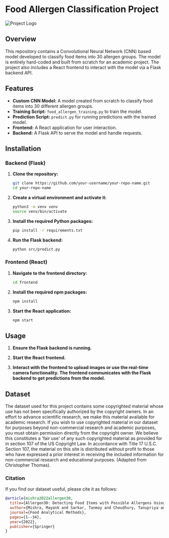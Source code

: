 # Food Allergen Classification Project

![Project Logo](path/to/logo.png)

## Overview

This repository contains a Convolutional Neural Network (CNN) based model developed to classify food items into 30 allergen groups. The model is entirely hard-coded and built from scratch for an academic project. The project also includes a React frontend to interact with the model via a Flask backend API.

## Features

- **Custom CNN Model:** A model created from scratch to classify food items into 30 different allergen groups.
- **Training Script:** `food_allergen_training.py` to train the model.
- **Prediction Script:** `predict.py` for running predictions with the trained model.
- **Frontend:** A React application for user interaction.
- **Backend:** A Flask API to serve the model and handle requests.

## Installation

### Backend (Flask)

1. **Clone the repository:**

    ```bash
    git clone https://github.com/your-username/your-repo-name.git
    cd your-repo-name
    ```

2. **Create a virtual environment and activate it:**

    ```bash
    python3 -m venv venv
    source venv/bin/activate
    ```

3. **Install the required Python packages:**

    ```bash
    pip install -r requirements.txt
    ```

4. **Run the Flask backend:**

    ```bash
    python src/predict.py
    ```

### Frontend (React)

1. **Navigate to the frontend directory:**

    ```bash
    cd frontend
    ```

2. **Install the required npm packages:**

    ```bash
    npm install
    ```

3. **Start the React application:**

    ```bash
    npm start
    ```

## Usage

1. **Ensure the Flask backend is running.**

2. **Start the React frontend.**

3. **Interact with the frontend to upload images or use the real-time camera functionality. The frontend communicates with the Flask backend to get predictions from the model.**



## Dataset

The dataset used for this project contains some copyrighted material whose use has not been specifically authorized by the copyright owners. In an effort to advance scientific research, we make this material available for academic research. If you wish to use copyrighted material in our dataset for purposes beyond non-commercial research and academic purposes, you must obtain permission directly from the copyright owner. We believe this constitutes a 'fair use' of any such copyrighted material as provided for in section 107 of the US Copyright Law. In accordance with Title 17 U.S.C. Section 107, the material on this site is distributed without profit to those who have expressed a prior interest in receiving the included information for non-commercial research and educational purposes. (Adapted from Christopher Thomas).

### Citation

If you find our dataset useful, please cite it as follows:

```bibtex
@article{mishra2022allergen30,
  title={Allergen30: Detecting Food Items with Possible Allergens Using Deep Learning-Based Computer Vision},
  author={Mishra, Mayank and Sarkar, Tanmay and Choudhury, Tanupriya and Bansal, Nikunj and Smaoui, Slim and Rebezov, Maksim and Shariati, Mohammad Ali and Lorenzo, Jose Manuel},
  journal={Food Analytical Methods},
  pages={1--34},
  year={2022},
  publisher={Springer}
}



